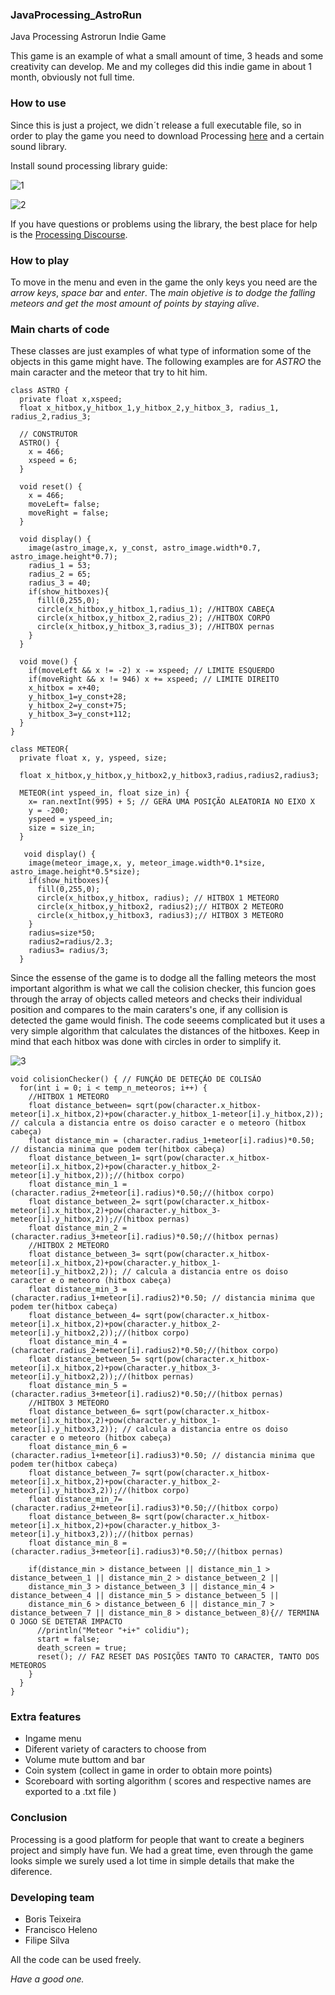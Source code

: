 ### JavaProcessing_AstroRun
Java Processing Astrorun Indie Game


  This game is an example of what a small amount of time, 3 heads and some creativity can develop.
  Me and my colleges did this indie game in about 1 month, obviously not full time.

### How to use

  Since this is just a project, we didn´t release a full executable file, so in order to play the game you need to download Processing [here](https://processing.org/download) and a certain sound library.

  Install sound processing library guide:
  
![1](https://user-images.githubusercontent.com/92954277/138365643-f804c2a5-60bf-4bba-a25c-1a7155832b35.png)

![2](https://user-images.githubusercontent.com/92954277/138365799-4790e808-021f-4b5b-b586-01707329bf14.png)

  If you have questions or problems using the library, the best place for help is the [Processing Discourse](https://discourse.processing.org/). 


### How to play

  To move in the menu and even in the game the only keys you need are the *arrow keys*, *space bar* and *enter*.
  The *main objetive is to dodge the falling meteors and get the most amount of points by staying alive*.


### Main charts of code

  These classes are just examples of what type of information some of the objects in this game might have. The following examples are for *ASTRO* the main caracter and the meteor that try to hit him.

```
class ASTRO {
  private float x,xspeed;
  float x_hitbox,y_hitbox_1,y_hitbox_2,y_hitbox_3, radius_1, radius_2,radius_3;
  
  // CONSTRUTOR
  ASTRO() {
    x = 466;
    xspeed = 6;
  }
  
  void reset() {
    x = 466;
    moveLeft= false; 
    moveRight = false;
  }
 
  void display() {
    image(astro_image,x, y_const, astro_image.width*0.7, astro_image.height*0.7);
    radius_1 = 53;
    radius_2 = 65;
    radius_3 = 40;
    if(show_hitboxes){ 
      fill(0,255,0);
      circle(x_hitbox,y_hitbox_1,radius_1); //HITBOX CABEÇA
      circle(x_hitbox,y_hitbox_2,radius_2); //HITBOX CORPO 
      circle(x_hitbox,y_hitbox_3,radius_3); //HITBOX pernas
    }
  }
 
  void move() {  
    if(moveLeft && x != -2) x -= xspeed; // LIMITE ESQUERDO
    if(moveRight && x != 946) x += xspeed; // LIMITE DIREITO
    x_hitbox = x+40;
    y_hitbox_1=y_const+28;
    y_hitbox_2=y_const+75;
    y_hitbox_3=y_const+112;
  }
}
```

```
class METEOR{
  private float x, y, yspeed, size;
  
  float x_hitbox,y_hitbox,y_hitbox2,y_hitbox3,radius,radius2,radius3;
  
  METEOR(int yspeed_in, float size_in) {
    x= ran.nextInt(995) + 5; // GERA UMA POSIÇÃO ALEATORIA NO EIXO X
    y = -200;
    yspeed = yspeed_in;
    size = size_in;
  }
  
   void display() {
    image(meteor_image,x, y, meteor_image.width*0.1*size, astro_image.height*0.5*size);
    if(show_hitboxes){ 
      fill(0,255,0);
      circle(x_hitbox,y_hitbox, radius); // HITBOX 1 METEORO 
      circle(x_hitbox,y_hitbox2, radius2);// HITBOX 2 METEORO 
      circle(x_hitbox,y_hitbox3, radius3);// HITBOX 3 METEORO 
    }
    radius=size*50;
    radius2=radius/2.3;
    radius3= radius/3;
  }
  ```
  
  Since the essense of the game is to dodge all the falling meteors the most important algorithm is what we call the colision checker, this funcion goes through the array of objects called meteors and checks their individual position and compares to the main caraters's one, if any collision is detected the game would finish.
  The code seeems complicated but it uses a very simple algorithm that calculates the distances of the hitboxes. Keep in mind that each hitbox was done with circles in order to simplify it.


![3](https://user-images.githubusercontent.com/92954277/138367825-e90fd837-3eb4-44e3-a203-1836034fb81c.png)


```
void colisionChecker() { // FUNÇÃO DE DETEÇÃO DE COLISÃO
  for(int i = 0; i < temp_n_meteoros; i++) {
    //HITBOX 1 METEORO
    float distance_between= sqrt(pow(character.x_hitbox-meteor[i].x_hitbox,2)+pow(character.y_hitbox_1-meteor[i].y_hitbox,2)); // calcula a distancia entre os doiso caracter e o meteoro (hitbox cabeça)
    float distance_min = (character.radius_1+meteor[i].radius)*0.50; // distancia minima que podem ter(hitbox cabeça) 
    float distance_between_1= sqrt(pow(character.x_hitbox-meteor[i].x_hitbox,2)+pow(character.y_hitbox_2-meteor[i].y_hitbox,2));//(hitbox corpo)
    float distance_min_1 =(character.radius_2+meteor[i].radius)*0.50;//(hitbox corpo)
    float distance_between_2= sqrt(pow(character.x_hitbox-meteor[i].x_hitbox,2)+pow(character.y_hitbox_3-meteor[i].y_hitbox,2));//(hitbox pernas)
    float distance_min_2 =(character.radius_3+meteor[i].radius)*0.50;//(hitbox pernas)
    //HITBOX 2 METEORO
    float distance_between_3= sqrt(pow(character.x_hitbox-meteor[i].x_hitbox,2)+pow(character.y_hitbox_1-meteor[i].y_hitbox2,2)); // calcula a distancia entre os doiso caracter e o meteoro (hitbox cabeça)
    float distance_min_3 = (character.radius_1+meteor[i].radius2)*0.50; // distancia minima que podem ter(hitbox cabeça) 
    float distance_between_4= sqrt(pow(character.x_hitbox-meteor[i].x_hitbox,2)+pow(character.y_hitbox_2-meteor[i].y_hitbox2,2));//(hitbox corpo)
    float distance_min_4 =(character.radius_2+meteor[i].radius2)*0.50;//(hitbox corpo)
    float distance_between_5= sqrt(pow(character.x_hitbox-meteor[i].x_hitbox,2)+pow(character.y_hitbox_3-meteor[i].y_hitbox2,2));//(hitbox pernas)
    float distance_min_5 =(character.radius_3+meteor[i].radius2)*0.50;//(hitbox pernas)
    //HITBOX 3 METEORO
    float distance_between_6= sqrt(pow(character.x_hitbox-meteor[i].x_hitbox,2)+pow(character.y_hitbox_1-meteor[i].y_hitbox3,2)); // calcula a distancia entre os doiso caracter e o meteoro (hitbox cabeça)
    float distance_min_6 = (character.radius_1+meteor[i].radius3)*0.50; // distancia minima que podem ter(hitbox cabeça) 
    float distance_between_7= sqrt(pow(character.x_hitbox-meteor[i].x_hitbox,2)+pow(character.y_hitbox_2-meteor[i].y_hitbox3,2));//(hitbox corpo)
    float distance_min_7=(character.radius_2+meteor[i].radius3)*0.50;//(hitbox corpo)
    float distance_between_8= sqrt(pow(character.x_hitbox-meteor[i].x_hitbox,2)+pow(character.y_hitbox_3-meteor[i].y_hitbox3,2));//(hitbox pernas)
    float distance_min_8 =(character.radius_3+meteor[i].radius3)*0.50;//(hitbox pernas)
    
    if(distance_min > distance_between || distance_min_1 > distance_between_1 || distance_min_2 > distance_between_2 || 
    distance_min_3 > distance_between_3 || distance_min_4 > distance_between_4 || distance_min_5 > distance_between_5 || 
    distance_min_6 > distance_between_6 || distance_min_7 > distance_between_7 || distance_min_8 > distance_between_8){// TERMINA  O JOGO SE DETETAR IMPACTO
      //println("Meteor "+i+" colidiu");
      start = false;
      death_screen = true;
      reset(); // FAZ RESET DAS POSIÇÕES TANTO TO CARACTER, TANTO DOS METEOROS
    }
  }
}
```

### Extra features

* Ingame menu
* Diferent variety of caracters to choose from
* Volume mute buttom and bar
* Coin system (collect in game in order to obtain more points)
* Scoreboard with sorting algorithm ( scores and respective names are exported to a .txt file )

### Conclusion

Processing is a good platform for people that want to create a beginers project and simply have fun. We had a great time, even through the game looks simple we surely used a lot time in simple details that make the diference.
 
### Developing team

* Boris Teixeira 
* Francisco Heleno
* Filipe Silva


All the code can be used freely.

*Have a good one.*
